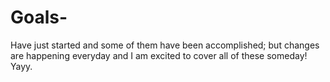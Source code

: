# Goals-
Have just started and some of them have been accomplished; but changes are happening everyday and I am excited to cover all of these someday! Yayy.
